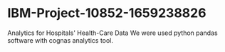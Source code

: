# IBM-Project-10852-1659238826
Analytics for Hospitals' Health-Care Data 
We were used python pandas software with cognas analytics tool.
